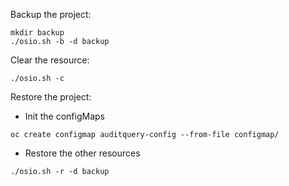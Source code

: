 Backup the project:

```
mkdir backup
./osio.sh -b -d backup
```

Clear the resource:  

```
./osio.sh -c
```

Restore the project:

- Init the configMaps
```
oc create configmap auditquery-config --from-file configmap/
```

- Restore the other resources
```
./osio.sh -r -d backup
```

